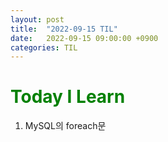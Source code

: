 ```yaml
---
layout: post
title:  "2022-09-15 TIL"
date:   2022-09-15 09:00:00 +0900
categories: TIL
---
```


<span style="color:green">Today I Learn </span>
============================================

1. MySQL의 foreach문



